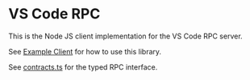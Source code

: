 # VS Code RPC

This is the Node JS client implementation for the VS Code RPC server.

See [Example Client](../example-client) for how to use this library.

See [contracts.ts](src/contracts.ts) for the typed RPC interface.
